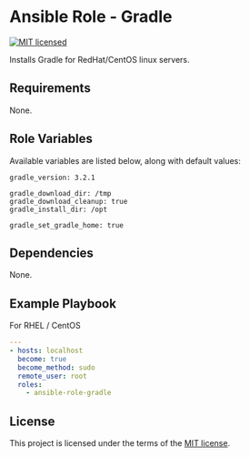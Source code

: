 # Ansible Role - Gradle

[![MIT licensed](https://img.shields.io/badge/license-MIT-blue.svg)](https://raw.githubusercontent.com/wolffaxn/ansible-role-gradle/master/LICENSE)

Installs Gradle for RedHat/CentOS linux servers.

## Requirements

None.

## Role Variables

Available variables are listed below, along with default values:

    gradle_version: 3.2.1

    gradle_download_dir: /tmp
    gradle_download_cleanup: true
    gradle_install_dir: /opt

    gradle_set_gradle_home: true

## Dependencies

None.

## Example Playbook

For RHEL / CentOS

```yaml
---
- hosts: localhost
  become: true
  become_method: sudo
  remote_user: root
  roles:
    - ansible-role-gradle
```

## License

This project is licensed under the terms of the [MIT license](LICENSE).
